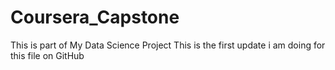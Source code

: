 # Coursera_Capstone
This is part of My Data Science Project
This is the first update i am doing for this file on GitHub
